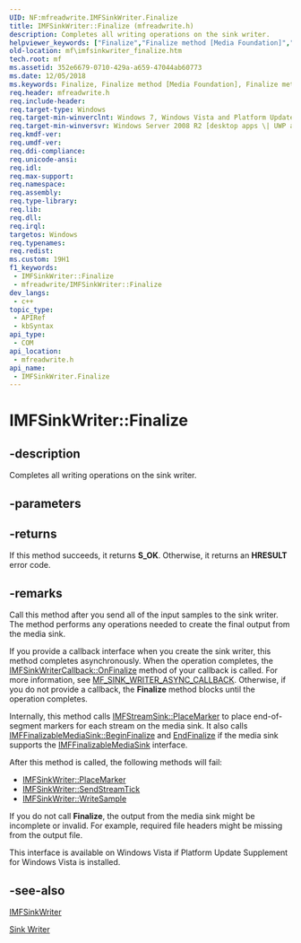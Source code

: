 ```yaml
---
UID: NF:mfreadwrite.IMFSinkWriter.Finalize
title: IMFSinkWriter::Finalize (mfreadwrite.h)
description: Completes all writing operations on the sink writer.
helpviewer_keywords: ["Finalize","Finalize method [Media Foundation]","Finalize method [Media Foundation]","IMFSinkWriter interface","IMFSinkWriter interface [Media Foundation]","Finalize method","IMFSinkWriter.Finalize","IMFSinkWriter::Finalize","mf.imfsinkwriter_finalize","mfreadwrite/IMFSinkWriter::Finalize"]
old-location: mf\imfsinkwriter_finalize.htm
tech.root: mf
ms.assetid: 352e6679-0710-429a-a659-47044ab60773
ms.date: 12/05/2018
ms.keywords: Finalize, Finalize method [Media Foundation], Finalize method [Media Foundation],IMFSinkWriter interface, IMFSinkWriter interface [Media Foundation],Finalize method, IMFSinkWriter.Finalize, IMFSinkWriter::Finalize, mf.imfsinkwriter_finalize, mfreadwrite/IMFSinkWriter::Finalize
req.header: mfreadwrite.h
req.include-header: 
req.target-type: Windows
req.target-min-winverclnt: Windows 7, Windows Vista and Platform Update Supplement for Windows Vista [desktop apps \| UWP apps]
req.target-min-winversvr: Windows Server 2008 R2 [desktop apps \| UWP apps]
req.kmdf-ver: 
req.umdf-ver: 
req.ddi-compliance: 
req.unicode-ansi: 
req.idl: 
req.max-support: 
req.namespace: 
req.assembly: 
req.type-library: 
req.lib: 
req.dll: 
req.irql: 
targetos: Windows
req.typenames: 
req.redist: 
ms.custom: 19H1
f1_keywords:
 - IMFSinkWriter::Finalize
 - mfreadwrite/IMFSinkWriter::Finalize
dev_langs:
 - c++
topic_type:
 - APIRef
 - kbSyntax
api_type:
 - COM
api_location:
 - mfreadwrite.h
api_name:
 - IMFSinkWriter.Finalize
---
```


# IMFSinkWriter::Finalize


## -description

Completes all writing operations on the sink writer.

## -parameters

## -returns

If this method succeeds, it returns <b xmlns:loc="http://microsoft.com/wdcml/l10n">S_OK</b>. Otherwise, it returns an <b xmlns:loc="http://microsoft.com/wdcml/l10n">HRESULT</b> error code.

## -remarks

Call this method after you send all of the input samples to the sink writer. The method performs any operations needed to create the final output from the media sink.

If you provide a callback interface when you create the sink writer, this method completes asynchronously. When the operation completes, the <a href="https://docs.microsoft.com/windows/desktop/api/mfreadwrite/nf-mfreadwrite-imfsinkwritercallback-onfinalize">IMFSinkWriterCallback::OnFinalize</a> method of your callback is called. For more information, see <a href="https://docs.microsoft.com/windows/desktop/medfound/mf-sink-writer-async-callback">MF_SINK_WRITER_ASYNC_CALLBACK</a>.  Otherwise, if you do not provide a callback, the <b>Finalize</b> method blocks until the operation completes.

Internally, this method calls <a href="https://docs.microsoft.com/windows/desktop/api/mfidl/nf-mfidl-imfstreamsink-placemarker">IMFStreamSink::PlaceMarker</a> to place end-of-segment markers for each stream on the media sink. It also calls <a href="https://docs.microsoft.com/windows/desktop/api/mfidl/nf-mfidl-imffinalizablemediasink-beginfinalize">IMFFinalizableMediaSink::BeginFinalize</a> and <a href="https://docs.microsoft.com/windows/desktop/api/mfidl/nf-mfidl-imffinalizablemediasink-endfinalize">EndFinalize</a> if the media sink supports the <a href="https://docs.microsoft.com/windows/desktop/api/mfidl/nn-mfidl-imffinalizablemediasink">IMFFinalizableMediaSink</a> interface.

After this method is called, the following methods will fail:

<ul>
<li>
<a href="https://docs.microsoft.com/windows/desktop/api/mfreadwrite/nf-mfreadwrite-imfsinkwriter-placemarker">IMFSinkWriter::PlaceMarker</a>
</li>
<li>
<a href="https://docs.microsoft.com/windows/desktop/api/mfreadwrite/nf-mfreadwrite-imfsinkwriter-sendstreamtick">IMFSinkWriter::SendStreamTick</a>
</li>
<li>
<a href="https://docs.microsoft.com/windows/desktop/api/mfreadwrite/nf-mfreadwrite-imfsinkwriter-writesample">IMFSinkWriter::WriteSample</a>
</li>
</ul>
If you do not call <b>Finalize</b>, the output from the media sink might be incomplete or invalid. For example, required file headers might be missing from the output file.

This interface is available on Windows Vista if Platform Update Supplement for Windows Vista is installed.

## -see-also

<a href="https://docs.microsoft.com/windows/desktop/api/mfreadwrite/nn-mfreadwrite-imfsinkwriter">IMFSinkWriter</a>



<a href="https://docs.microsoft.com/windows/desktop/medfound/sink-writer">Sink Writer</a>

